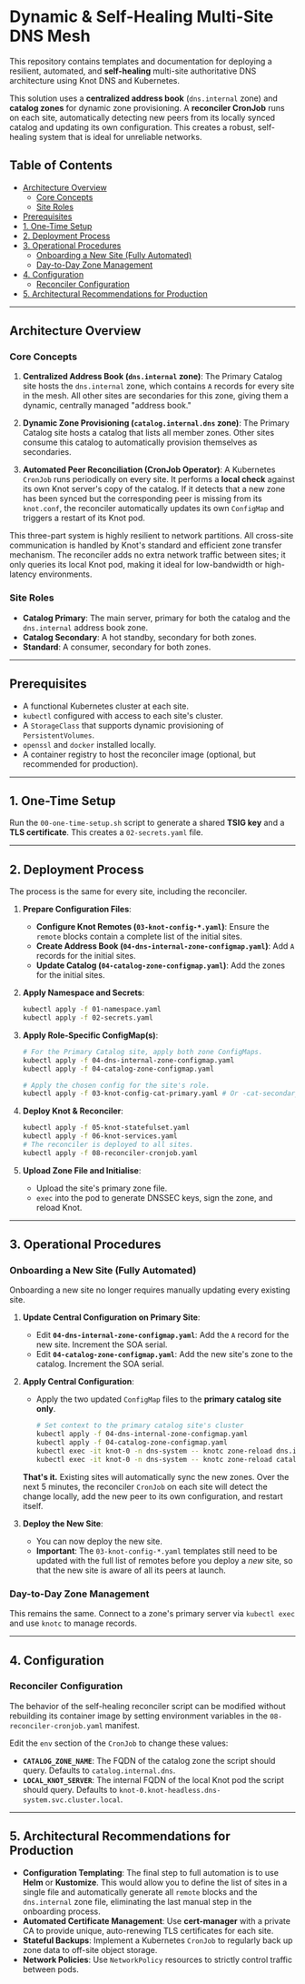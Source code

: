 # Dynamic & Self-Healing Multi-Site DNS Mesh

This repository contains templates and documentation for deploying a resilient, automated, and **self-healing** multi-site authoritative DNS architecture using Knot DNS and Kubernetes.

This solution uses a **centralized address book** (`dns.internal` zone) and **catalog zones** for dynamic zone provisioning. A **reconciler CronJob** runs on each site, automatically detecting new peers from its locally synced catalog and updating its own configuration. This creates a robust, self-healing system that is ideal for unreliable networks.

## Table of Contents

- [Architecture Overview](#architecture-overview)
  - [Core Concepts](#core-concepts)
  - [Site Roles](#site-roles)
- [Prerequisites](#prerequisites)
- [1. One-Time Setup](#1-one-time-setup)
- [2. Deployment Process](#2-deployment-process)
- [3. Operational Procedures](#3-operational-procedures)
  - [Onboarding a New Site (Fully Automated)](#onboarding-a-new-site-fully-automated)
  - [Day-to-Day Zone Management](#day-to-day-zone-management)
- [4. Configuration](#4-configuration)
  - [Reconciler Configuration](#reconciler-configuration)
- [5. Architectural Recommendations for Production](#5-architectural-recommendations-for-production)

---

## Architecture Overview

### Core Concepts

1.  **Centralized Address Book (`dns.internal` zone)**: The Primary Catalog site hosts the `dns.internal` zone, which contains `A` records for every site in the mesh. All other sites are secondaries for this zone, giving them a dynamic, centrally managed "address book."

2.  **Dynamic Zone Provisioning (`catalog.internal.dns` zone)**: The Primary Catalog site hosts a catalog that lists all member zones. Other sites consume this catalog to automatically provision themselves as secondaries.

3.  **Automated Peer Reconciliation (CronJob Operator)**: A Kubernetes `CronJob` runs periodically on every site. It performs a **local check** against its own Knot server's copy of the catalog. If it detects that a new zone has been synced but the corresponding peer is missing from its `knot.conf`, the reconciler automatically updates its own `ConfigMap` and triggers a restart of its Knot pod.

This three-part system is highly resilient to network partitions. All cross-site communication is handled by Knot's standard and efficient zone transfer mechanism. The reconciler adds no extra network traffic between sites; it only queries its local Knot pod, making it ideal for low-bandwidth or high-latency environments.

### Site Roles
- **Catalog Primary**: The main server, primary for both the catalog and the `dns.internal` address book zone.
- **Catalog Secondary**: A hot standby, secondary for both zones.
- **Standard**: A consumer, secondary for both zones.

---

## Prerequisites
- A functional Kubernetes cluster at each site.
- `kubectl` configured with access to each site's cluster.
- A `StorageClass` that supports dynamic provisioning of `PersistentVolumes`.
- `openssl` and `docker` installed locally.
- A container registry to host the reconciler image (optional, but recommended for production).

---

## 1. One-Time Setup

Run the `00-one-time-setup.sh` script to generate a shared **TSIG key** and a **TLS certificate**. This creates a `02-secrets.yaml` file.

---

## 2. Deployment Process

The process is the same for every site, including the reconciler.

1.  **Prepare Configuration Files**:
    - **Configure Knot Remotes (`03-knot-config-*.yaml`)**: Ensure the `remote` blocks contain a complete list of the initial sites.
    - **Create Address Book (`04-dns-internal-zone-configmap.yaml`)**: Add `A` records for the initial sites.
    - **Update Catalog (`04-catalog-zone-configmap.yaml`)**: Add the zones for the initial sites.

2.  **Apply Namespace and Secrets**:
    ```bash
    kubectl apply -f 01-namespace.yaml
    kubectl apply -f 02-secrets.yaml
    ```

3.  **Apply Role-Specific ConfigMap(s)**:
    ```bash
    # For the Primary Catalog site, apply both zone ConfigMaps.
    kubectl apply -f 04-dns-internal-zone-configmap.yaml
    kubectl apply -f 04-catalog-zone-configmap.yaml
    
    # Apply the chosen config for the site's role.
    kubectl apply -f 03-knot-config-cat-primary.yaml # Or -cat-secondary, or -std
    ```

4.  **Deploy Knot & Reconciler**:
    ```bash
    kubectl apply -f 05-knot-statefulset.yaml
    kubectl apply -f 06-knot-services.yaml
    # The reconciler is deployed to all sites.
    kubectl apply -f 08-reconciler-cronjob.yaml
    ```

5.  **Upload Zone File and Initialise**:
    - Upload the site's primary zone file.
    - `exec` into the pod to generate DNSSEC keys, sign the zone, and reload Knot.

---

## 3. Operational Procedures

### Onboarding a New Site (Fully Automated)

Onboarding a new site no longer requires manually updating every existing site.

1.  **Update Central Configuration on Primary Site**:
    - Edit **`04-dns-internal-zone-configmap.yaml`**: Add the `A` record for the new site. Increment the SOA serial.
    - Edit **`04-catalog-zone-configmap.yaml`**: Add the new site's zone to the catalog. Increment the SOA serial.

2.  **Apply Central Configuration**:
    - Apply the two updated `ConfigMap` files to the **primary catalog site only**.
      ```bash
      # Set context to the primary catalog site's cluster
      kubectl apply -f 04-dns-internal-zone-configmap.yaml
      kubectl apply -f 04-catalog-zone-configmap.yaml
      kubectl exec -it knot-0 -n dns-system -- knotc zone-reload dns.internal
      kubectl exec -it knot-0 -n dns-system -- knotc zone-reload catalog.internal.dns
      ```
    **That's it.** Existing sites will automatically sync the new zones. Over the next 5 minutes, the reconciler `CronJob` on each site will detect the change locally, add the new peer to its own configuration, and restart itself.

3.  **Deploy the New Site**:
    - You can now deploy the new site.
    - **Important**: The `03-knot-config-*.yaml` templates still need to be updated with the full list of remotes before you deploy a *new* site, so that the new site is aware of all its peers at launch.

### Day-to-Day Zone Management
This remains the same. Connect to a zone's primary server via `kubectl exec` and use `knotc` to manage records.

---

## 4. Configuration

### Reconciler Configuration
The behavior of the self-healing reconciler script can be modified without rebuilding its container image by setting environment variables in the `08-reconciler-cronjob.yaml` manifest.

Edit the `env` section of the `CronJob` to change these values:
- **`CATALOG_ZONE_NAME`**: The FQDN of the catalog zone the script should query. Defaults to `catalog.internal.dns`.
- **`LOCAL_KNOT_SERVER`**: The internal FQDN of the local Knot pod the script should query. Defaults to `knot-0.knot-headless.dns-system.svc.cluster.local`.

---

## 5. Architectural Recommendations for Production
- **Configuration Templating**: The final step to full automation is to use **Helm** or **Kustomize**. This would allow you to define the list of sites in a single file and automatically generate all `remote` blocks and the `dns.internal` zone file, eliminating the last manual step in the onboarding process.
- **Automated Certificate Management**: Use **cert-manager** with a private CA to provide unique, auto-renewing TLS certificates for each site.
- **Stateful Backups**: Implement a Kubernetes `CronJob` to regularly back up zone data to off-site object storage.
- **Network Policies**: Use `NetworkPolicy` resources to strictly control traffic between pods.